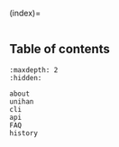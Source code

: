 (index)=

```{include} ../README.md

```

## Table of contents

```{toctree}
:maxdepth: 2
:hidden:

about
unihan
cli
api
FAQ
history

```
